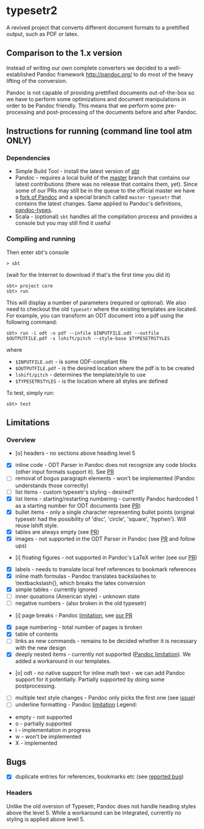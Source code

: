 typesetr2
========

A revived project that converts different document formats
to a prettified output, such as PDF or latex.

## Comparison to the 1.x version

Instead of writing our own complete converters we decided to a
well-established Pandoc framework <http://pandoc.org/> to do most
of the heavy lifting of the conversion.

Pandoc is not capable of providing prettified documents out-of-the-box
so we have to perform some optimizations and document manipulations
in order to be Pandoc friendly.
This means that we perform some pre-processing and post-processing of
the documents before and after Pandoc.

## Instructions for running (command line tool atm ONLY)

### Dependencies

 - Simple Build Tool - install the latest version of [sbt](http://www.scala-sbt.org/)
 - Pandoc - requires a local build of the [master](http://pandoc.org/installing.html) branch that contains our latest contributions (there was no release that contains them, yet). Since some of our PRs may still be in the queue to the official master we have a [fork of Pandoc](https://github.com/hubertp-lshift/pandoc) and a special branch called `master-typesetr` that contains the latest changes. Same applied to Pandoc's definitions, [pandoc-types](https://github.com/hubertp-lshift/pandoc-types). 
 - Scala - (optional) `sbt` handles all the compilation process and provides a console but you may still find it useful

### Compiling and running

Then enter sbt's console

    > sbt

(wait for the Internet to download if that's the first time you did it)

    sbt> project core
    sbt> run

This will display a number of parameters (required or optional).
We also need to checkout the old `typesetr` where the existing
templates are located.
For example, you can transform an ODT document into a pdf using the
following command:

    sbt> run -i odt -o pdf --infile $INPUTFILE.odt --outfile $OUTPUTFILE.pdf -s lshift/pitch --style-base $TYPESETRSTYLES

where
 - `$INPUTFILE.odt` - is some ODF-compliant file
 - `$OUTPUTFILE.pdf` - is the desired location where the pdf is to be created
 - `lshift/pitch` - determines the template/style to use
 - `$TYPESETRSTYLES` - is the location where all styles are defined

To test, simply run:

    sbt> test


## Limitations

### Overview
 
 - [o] headers - no sections above heading level 5
 - [X] inline code - ODT Parser in Pandoc does not recognize any code blocks (other input formats support it). See [PR](https://github.com/jgm/pandoc/pull/3186)
 - [ ] removal of bogus paragraph elements - won't be implemented (Pandoc understands those correctly)
 - [ ] list items - custom typesetr's styling - desired?
 - [X] list items - starting/restarting numbering - currently Pandoc hardcoded 1 as a starting number for ODT documents (see [PR](https://github.com/jgm/pandoc/pull/3146))
 - [X] bullet items - only a single character representing bullet points (original typesetr had the possibility of 'disc', 'circle', 'square', 'hyphen'). Will reuse lshift style.
 - [X] tables are always empty (see [PR](https://github.com/jgm/pandoc/pull/3199))
 - [X] images - not supported in the ODT Parser in Pandoc (see [PR](https://github.com/jgm/pandoc/pull/3165) and follow ups)
 - [i] floating figures - not supported in Pandoc's LaTeX writer (see our [PR](https://github.com/jgm/pandoc/pull/3180))
 - [X] labels - needs to translate local href references to bookmark references
 - [X] inline math formulas - Pandoc translates backslashes to \textbackslash{}, which breaks the latex conversion
 - [X] simple tables - currently ignored
 - [ ] inner quoations (American style) - unknown state
 - [ ] negative numbers - (also broken in the old typesetr)
 - [i] page breaks - Pandoc [limitation](https://github.com/jgm/pandoc/issues/1934), see [our PR](https://github.com/jgm/pandoc/pull/3230)
 - [X] page numbering - total number of pages is broken
 - [X] table of contents 
 - [ ] links as new commands - remains to be decided whether it is necessary with the new design
 - [X] deeply nested items - currently not supported ([Pandoc limitation](https://github.com/jgm/pandoc/issues/2922)). We added a workaround in our templates.
 - [o] odt - no native support for inline math text - we can add Pandoc support for it potentially. Partially supported by doing some postprocessing.
 - [ ] multiple text style changes - Pandoc only picks the first one (see [issue](https://github.com/jgm/pandoc/issues/3223))
 - [ ] underline formatting - Pandoc [limitation](https://github.com/jgm/pandoc/issues/2264)
Legend:
 - empty - not supported
 - o - partially supported
 - i - implementation in progress
 - w - won't be implemented
 - X - implemented

## Bugs

 - [X] duplicate entries for references, bookmarks etc (see [reported bug](https://github.com/jgm/pandoc/issues/3143))

### Headers

Unlike the old oversion of Typesetr, Pandoc does not handle heading styles
above the level 5. While a workaround can be integrated, currently no styling
is applied above level 5.

